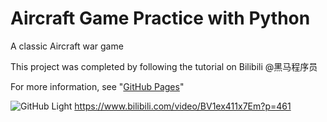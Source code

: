 # Aircraft Game Practice with Python

A classic Aircraft war game


This project was completed by following the tutorial on Bilibili @黑马程序员

For more information, see "[GitHub Pages](https://www.bilibili.com/video/BV1ex411x7Em?p=461)"

![GitHub Light](https://www.bilibili.com/video/BV1ex411x7Em?p=461)
https://www.bilibili.com/video/BV1ex411x7Em?p=461
